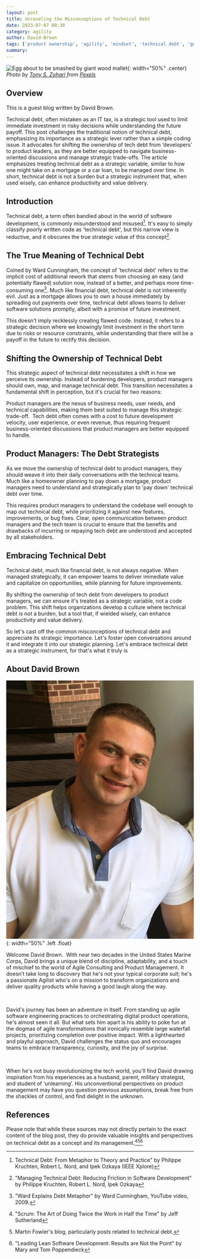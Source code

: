 ```yaml
---
layout: post
title: Unraveling the Misconceptions of Technical Debt
date: 2023-07-07 00:30
category: agility
author: David-Brown
tags: ['product ownership', 'agility', 'mindset', 'technical debt', 'guest blog']
summary: 
---
```


![Egg about to be smashed by giant wood mallet](/assets/img/posts/2023/07/pexels-tony-s-zohari-16784087.jpg){: width="50%" .center}
_Photo by [Tony S. Zohari](https://www.pexels.com/photo/a-buddhist-temple-with-scaffolding-16784087/) from [Pexels](https://www.pexels.com)_

## Overview

This is a guest blog written by David Brown.

Technical debt, often mistaken as an IT tax, is a strategic tool used to limit immediate investment in risky decisions while understanding the future payoff. This post challenges the traditional notion of technical debt, emphasizing its importance as a strategic lever rather than a simple coding issue. It advocates for shifting the ownership of tech debt from ‘developers’ to product leaders, as they are better equipped to navigate business-oriented discussions and manage strategic trade-offs. The article emphasizes treating technical debt as a strategic variable, similar to how one might take on a mortgage or a car loan, to be managed over time. In short, technical debt is not a burden but a strategic instrument that, when used wisely, can enhance productivity and value delivery.

## Introduction

Technical debt, a term often bandied about in the world of software development, is commonly misunderstood and misused[^1]. It's easy to simply classify poorly written code as 'technical debt', but this narrow view is reductive, and it obscures the true strategic value of this concept[^2].

## The True Meaning of Technical Debt

Coined by Ward Cunningham, the concept of 'technical debt' refers to the implicit cost of additional rework that stems from choosing an easy (and potentially flawed) solution now, instead of a better, and perhaps more time-consuming one[^3]. Much like financial debt, technical debt is not inherently evil. Just as a mortgage allows you to own a house immediately by spreading out payments over time, technical debt allows teams to deliver software solutions promptly, albeit with a promise of future investment.

This doesn't imply recklessly creating flawed code. Instead, it refers to a strategic decision where we knowingly limit investment in the short term due to risks or resource constraints, while understanding that there will be a payoff in the future to rectify this decision.

## Shifting the Ownership of Technical Debt

This strategic aspect of technical debt necessitates a shift in how we perceive its ownership. Instead of burdening developers, product managers should own, map, and manage technical debt. This transition necessitates a fundamental shift in perception, but it's crucial for two reasons:

Product managers are the nexus of business needs, user needs, and technical capabilities, making them best suited to manage this strategic trade-off.  Tech debt often comes with a cost to future development velocity, user experience, or even revenue, thus requiring frequent business-oriented discussions that product managers are better equipped to handle.

## Product Managers: The Debt Strategists

As we move the ownership of technical debt to product managers, they should weave it into their daily conversations with the technical teams. Much like a homeowner planning to pay down a mortgage, product managers need to understand and strategically plan to 'pay down' technical debt over time.

This requires product managers to understand the codebase well enough to map out technical debt, while prioritizing it against new features, improvements, or bug fixes. Clear, open communication between product managers and the tech team is crucial to ensure that the benefits and drawbacks of incurring or repaying tech debt are understood and accepted by all stakeholders.

## Embracing Technical Debt

Technical debt, much like financial debt, is not always negative. When managed strategically, it can empower teams to deliver immediate value and capitalize on opportunities, while planning for future improvements.

By shifting the ownership of tech debt from developers to product managers, we can ensure it's treated as a strategic variable, not a code problem. This shift helps organizations develop a culture where technical debt is not a burden, but a tool that, if wielded wisely, can enhance productivity and value delivery.

So let's cast off the common misconceptions of technical debt and appreciate its strategic importance. Let's foster open conversations around it and integrate it into our strategic planning. Let's embrace technical debt as a strategic instrument, for that's what it truly is

## About David Brown

![David Brown](/assets/img/posts/2023/07/DavidBrown.jpg){: width="50%" .left .float}

Welcome David Brown.  With near two decades in the United States Marine Corps, David brings a unique blend of discipline, adaptability, and a touch of mischief to the world of Agile Consulting and Product Management. It doesn’t take long to discovery that he's not your typical corporate suit; he's a passionate Agilist who's on a mission to transform organizations and deliver quality products while having a good laugh along the way.

 

David's journey has been an adventure in itself. From standing up agile software engineering practices to orchestrating digital product operations, he's almost seen it all. But what sets him apart is his ability to poke fun at the dogmas of agile transformations that ironically resemble large waterfall projects, prioritizing completion over positive impact. With a lighthearted and playful approach, David challenges the status quo and encourages teams to embrace transparency, curiosity, and the joy of surprise.

 

When he's not busy revolutionizing the tech world, you'll find David drawing inspiration from his experiences as a husband, parent, military strategist, and student of ‘unlearning’. His unconventional perspectives on product management may have you question previous assumptions, break free from the shackles of control, and find delight in the unknown.

## References


Please note that while these sources may not directly pertain to the exact content of the blog post, they do provide valuable insights and perspectives on technical debt as a concept and its management.[^4][^5][^6]

[^1]: Technical Debt: From Metaphor to Theory and Practice" by Philippe Kruchten, Robert L. Nord, and Ipek Ozkaya (IEEE Xplore)
[^2]: "Managing Technical Debt: Reducing Friction in Software Development" by Philippe Kruchten, Robert L. Nord, Ipek Ozkaya
[^3]: "Ward Explains Debt Metaphor" by Ward Cunningham, YouTube video, 2009.
[^4]: "Scrum: The Art of Doing Twice the Work in Half the Time" by Jeff Sutherland
[^5]: Martin Fowler's blog, particularly posts related to technical debt.
[^6]: "Leading Lean Software Development: Results are Not the Point" by Mary and Tom Poppendieck